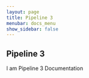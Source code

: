 ```yaml
---
layout: page
title: Pipeline 3
menubar: docs_menu
show_sidebar: false
---
```


## Pipeline 3

I am Pipeline 3 Documentation
